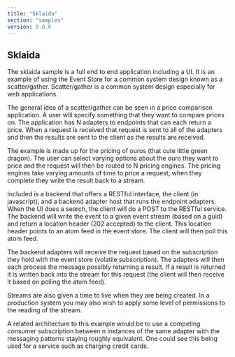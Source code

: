 ```yaml
---
title: "Sklaida"
section: "samples"
version: 0.0.0
---
```


## Sklaida

The sklaida sample is a full end to end application including a UI. It is an example of using the Event Store for a common system design known as a scatter/gather. Scatter/gather is a common system design especially for web applications.

The general idea of a scatter/gather can be seen in a price comparison application. A user will specify something that they want to compare prices on. The application has N adapters to endpoints that can each return a price. When a request is received that request is sent to all of the adapters and then the results are sent to the client as the results are received.

The example is made up for the pricing of ouros (that cute little green dragon). The user can select varying options about the ouro they want to price and the request will then be routed to N pricing engines. The pricing engines take varying amounts of time to price a request, when they complete they write the result back to a stream.

Included is a backend that offers a RESTful interface, the client (in javascript), and a backend adapter host that runs the endpoint adapters. When the UI does a search, the client will do a POST to the RESTful service. The backend will write the event to a given event stream (based on a guid) and return a location header (202 accepted) to the client. This location header points to an atom feed in the event store. The client will then poll this atom feed.

The backend adapters will receive the request based on the subscription they hold with the event store (volatile subscription). The adapters will then each process the message possibly returning a result. If a result is returned it is written back into the stream for this request (the client will then receive it based on polling the atom feed).

Streams are also given a time to live when they are being created. In a production system you may also wish to apply some level of permissions to the reading of the stream.

A related architecture to this example would be to use a competing consumer subscription between n instances of the same adapter with the messaging patterns staying roughly equivalent. One could see this being used for a service such as charging credit cards.